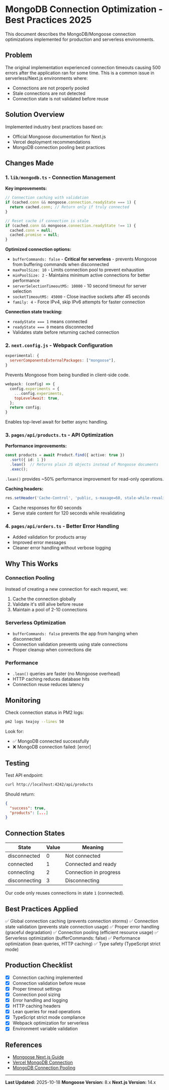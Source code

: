# MongoDB Connection Optimization - Best Practices 2025

This document describes the MongoDB/Mongoose connection optimizations implemented for production and serverless environments.

## Problem

The original implementation experienced connection timeouts causing 500 errors after the application ran for some time. This is a common issue in serverless/Next.js environments where:
- Connections are not properly pooled
- Stale connections are not detected
- Connection state is not validated before reuse

## Solution Overview

Implemented industry best practices based on:
- Official Mongoose documentation for Next.js
- Vercel deployment recommendations
- MongoDB connection pooling best practices

## Changes Made

### 1. `lib/mongodb.ts` - Connection Management

**Key improvements:**

```typescript
// Connection caching with validation
if (cached.conn && mongoose.connection.readyState === 1) {
  return cached.conn; // Return only if truly connected
}

// Reset cache if connection is stale
if (cached.conn && mongoose.connection.readyState !== 1) {
  cached.conn = null;
  cached.promise = null;
}
```

**Optimized connection options:**

- `bufferCommands: false` - **Critical for serverless** - prevents Mongoose from buffering commands when disconnected
- `maxPoolSize: 10` - Limits connection pool to prevent exhaustion
- `minPoolSize: 2` - Maintains minimum active connections for better performance
- `serverSelectionTimeoutMS: 10000` - 10 second timeout for server selection
- `socketTimeoutMS: 45000` - Close inactive sockets after 45 seconds
- `family: 4` - Force IPv4, skip IPv6 attempts for faster connection

**Connection state tracking:**
- `readyState === 1` means connected
- `readyState === 0` means disconnected
- Validates state before returning cached connection

### 2. `next.config.js` - Webpack Configuration

```javascript
experimental: {
  serverComponentsExternalPackages: ["mongoose"],
}
```
Prevents Mongoose from being bundled in client-side code.

```javascript
webpack: (config) => {
  config.experiments = {
    ...config.experiments,
    topLevelAwait: true,
  };
  return config;
}
```
Enables top-level await for better async handling.

### 3. `pages/api/products.ts` - API Optimization

**Performance improvements:**

```typescript
const products = await Product.find({ active: true })
  .sort({ id: 1 })
  .lean()  // Returns plain JS objects instead of Mongoose documents
  .exec();
```

`.lean()` provides ~50% performance improvement for read-only operations.

**Caching headers:**

```typescript
res.setHeader('Cache-Control', 'public, s-maxage=60, stale-while-revalidate=120');
```

- Cache responses for 60 seconds
- Serve stale content for 120 seconds while revalidating

### 4. `pages/api/orders.ts` - Better Error Handling

- Added validation for products array
- Improved error messages
- Cleaner error handling without verbose logging

## Why This Works

### Connection Pooling
Instead of creating a new connection for each request, we:
1. Cache the connection globally
2. Validate it's still alive before reuse
3. Maintain a pool of 2-10 connections

### Serverless Optimization
- `bufferCommands: false` prevents the app from hanging when disconnected
- Connection validation prevents using stale connections
- Proper cleanup when connections die

### Performance
- `.lean()` queries are faster (no Mongoose overhead)
- HTTP caching reduces database hits
- Connection reuse reduces latency

## Monitoring

Check connection status in PM2 logs:
```bash
pm2 logs teajoy --lines 50
```

Look for:
- ✅ MongoDB connected successfully
- ❌ MongoDB connection failed: [error]

## Testing

Test API endpoint:
```bash
curl http://localhost:4242/api/products
```

Should return:
```json
{
  "success": true,
  "products": [...]
}
```

## Connection States

| State | Value | Meaning |
|-------|-------|---------|
| disconnected | 0 | Not connected |
| connected | 1 | Connected and ready |
| connecting | 2 | Connection in progress |
| disconnecting | 3 | Disconnecting |

Our code only reuses connections in state `1` (connected).

## Best Practices Applied

✅ Global connection caching (prevents connection storms)
✅ Connection state validation (prevents stale connection usage)
✅ Proper error handling (graceful degradation)
✅ Connection pooling (efficient resource usage)
✅ Serverless optimization (bufferCommands: false)
✅ Performance optimization (lean queries, HTTP caching)
✅ Type safety (TypeScript strict mode)

## Production Checklist

- [x] Connection caching implemented
- [x] Connection validation before reuse
- [x] Proper timeout settings
- [x] Connection pool sizing
- [x] Error handling and logging
- [x] HTTP caching headers
- [x] Lean queries for read operations
- [x] TypeScript strict mode compliance
- [x] Webpack optimization for serverless
- [x] Environment variable validation

## References

- [Mongoose Next.js Guide](https://mongoosejs.com/docs/nextjs.html)
- [Vercel MongoDB Connection](https://github.com/vercel/next.js/discussions/12229)
- [MongoDB Connection Pooling](https://www.mongodb.com/docs/manual/core/connection-pooling/)

---

**Last Updated:** 2025-10-18
**Mongoose Version:** 8.x
**Next.js Version:** 14.x
